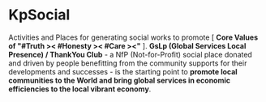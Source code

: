 # KpSocial

Activities and Places for generating social works to promote [ <b>Core Values of "#Truth &gt;&lt; #Honesty &gt;&lt; #Care &gt;&lt;"</b> ]. <b>GsLp (Global Services Local Presence) / ThankYou Club</b> - a NfP (Not-for-Profit) social place donated and driven by people benefitting from the community supports for their developments and successes - is the starting point to <b>promote local communities to the World and bring global services in economic efficiencies to the local vibrant economy</b>.
